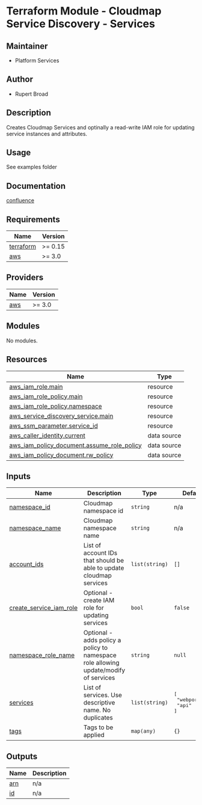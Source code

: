 # Terraform Module - Cloudmap Service Discovery - Services

## Maintainer

* Platform Services

## Author

* Rupert Broad

## Description

Creates Cloudmap Services and optinally a read-write IAM role for updating service instances and attributes.

## Usage

See examples folder

## Documentation

[confluence](https://ohpendev.atlassian.net/wiki/spaces/CCE/pages/2062320795/Terraform+Modules)

<!-- BEGIN_TF_DOCS -->
## Requirements

| Name | Version |
|------|---------|
| <a name="requirement_terraform"></a> [terraform](#requirement\_terraform) | >= 0.15 |
| <a name="requirement_aws"></a> [aws](#requirement\_aws) | >= 3.0 |

## Providers

| Name | Version |
|------|---------|
| <a name="provider_aws"></a> [aws](#provider\_aws) | >= 3.0 |

## Modules

No modules.

## Resources

| Name | Type |
|------|------|
| [aws_iam_role.main](https://registry.terraform.io/providers/hashicorp/aws/latest/docs/resources/iam_role) | resource |
| [aws_iam_role_policy.main](https://registry.terraform.io/providers/hashicorp/aws/latest/docs/resources/iam_role_policy) | resource |
| [aws_iam_role_policy.namespace](https://registry.terraform.io/providers/hashicorp/aws/latest/docs/resources/iam_role_policy) | resource |
| [aws_service_discovery_service.main](https://registry.terraform.io/providers/hashicorp/aws/latest/docs/resources/service_discovery_service) | resource |
| [aws_ssm_parameter.service_id](https://registry.terraform.io/providers/hashicorp/aws/latest/docs/resources/ssm_parameter) | resource |
| [aws_caller_identity.current](https://registry.terraform.io/providers/hashicorp/aws/latest/docs/data-sources/caller_identity) | data source |
| [aws_iam_policy_document.assume_role_policy](https://registry.terraform.io/providers/hashicorp/aws/latest/docs/data-sources/iam_policy_document) | data source |
| [aws_iam_policy_document.rw_policy](https://registry.terraform.io/providers/hashicorp/aws/latest/docs/data-sources/iam_policy_document) | data source |

## Inputs

| Name | Description | Type | Default | Required |
|------|-------------|------|---------|:--------:|
| <a name="input_namespace_id"></a> [namespace\_id](#input\_namespace\_id) | Cloudmap namespace id | `string` | n/a | yes |
| <a name="input_namespace_name"></a> [namespace\_name](#input\_namespace\_name) | Cloudmap namespace name | `string` | n/a | yes |
| <a name="input_account_ids"></a> [account\_ids](#input\_account\_ids) | List of account IDs that should be able to update cloudmap services | `list(string)` | `[]` | no |
| <a name="input_create_service_iam_role"></a> [create\_service\_iam\_role](#input\_create\_service\_iam\_role) | Optional - create IAM role for updating services | `bool` | `false` | no |
| <a name="input_namespace_role_name"></a> [namespace\_role\_name](#input\_namespace\_role\_name) | Optional - adds policy a policy to namespace role allowing update/modify of services | `string` | `null` | no |
| <a name="input_services"></a> [services](#input\_services) | List of services. Use descriptive name. No duplicates | `list(string)` | <pre>[<br>  "webportal",<br>  "api"<br>]</pre> | no |
| <a name="input_tags"></a> [tags](#input\_tags) | Tags to be applied | `map(any)` | `{}` | no |

## Outputs

| Name | Description |
|------|-------------|
| <a name="output_arn"></a> [arn](#output\_arn) | n/a |
| <a name="output_id"></a> [id](#output\_id) | n/a |
<!-- END_TF_DOCS -->